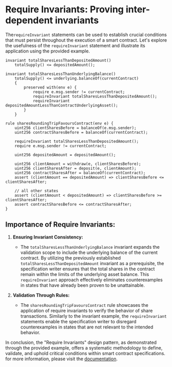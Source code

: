 # Require Invariants: Proving inter-dependent invariants

The`requireInvariant` statements can be used to establish 
crucial conditions that must persist throughout the execution of a smart contract. Let's explore the 
usefulness of the `requireInvariant` statement and illustrate its application using the provided example.

```cvl
invariant totalSharesLessThanDepositedAmount()
    totalSupply() <= depositedAmount();

invariant totalSharesLessThanUnderlyingBalance()
    totalSupply() <= underlying.balanceOf(currentContract)
    {
        preserved with(env e) {
            require e.msg.sender != currentContract;
            requireInvariant totalSharesLessThanDepositedAmount();
            requireInvariant depositedAmountLessThanContractUnderlyingAsset();
        }
    }

rule sharesRoundingTripFavoursContract(env e) {
    uint256 clientSharesBefore = balanceOf(e.msg.sender);
    uint256 contractSharesBefore = balanceOf(currentContract);

    requireInvariant totalSharesLessThanDepositedAmount();
    require e.msg.sender != currentContract;

    uint256 depositedAmount = depositedAmount();

    uint256 clientAmount = withdraw(e, clientSharesBefore);
    uint256 clientSharesAfter = deposit(e, clientAmount);
    uint256 contractSharesAfter = balanceOf(currentContract);
    assert (clientAmount == depositedAmount) => clientSharesBefore <= clientSharesAfter; 
    
    // all other states
    assert (clientAmount < depositedAmount) => clientSharesBefore >= clientSharesAfter;
    assert contractSharesBefore <= contractSharesAfter;
}
```

## Importance of Require Invariants:

1. **Ensuring Invariant Consistency:**
   - The `totalSharesLessThanUnderlyingBalance` invariant expands the validation scope to include the 
   underlying balance of the current contract. By utilizing the previously established 
   `totalSharesLessThanDepositedAmount` invariant as a prerequisite, the specification writer ensures that the 
   total shares in the contract remain within the limits of the underlying asset balance. This 
   `requireInvariant` approach effectively eliminates counterexamples in states that have already been proven 
   to be unattainable.

2. **Validation Through Rules:**
    - The `sharesRoundingTripFavoursContract` rule showcases the application of require invariants to verify 
    the behavior of share transactions. Similarly to the invariant example, the `requireInvariant` statements 
    enable the specification writer to disregard counterexamples in states that are not relevant to the 
    intended behavior.


In conclusion, the "Require Invariants" design pattern, as demonstrated through the provided example, offers a 
systematic methodology to define, validate, and uphold critical conditions within smart contract 
specifications.
for more information, please visit the [documentation](https://docs.certora.com/en/latest/docs/cvl/statements.html#requireinvariant).
